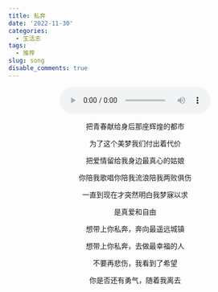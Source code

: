```yaml
---
title: 私奔
date: '2022-11-30'
categories:
  - 生活志
tags:
  - 推荐
slug: song
disable_comments: true
---
```


<center> 



<audio autoplay="autoplay" controls="controls" loop="loop" preload="auto" src="/songs/私奔_郑钧.mp3"> </audio>


把青春献给身后那座辉煌的都市

为了这个美梦我们付出着代价

把爱情留给我身边最真心的姑娘

你陪我歌唱你陪我流浪陪我两败俱伤

一直到现在才突然明白我梦寐以求

是真爱和自由

想带上你私奔，奔向最遥远城镇

想带上你私奔，去做最幸福的人

不要再悲伤，我看到了希望

你是否还有勇气，随着我离去

<!--

<video preload="auto" controls="" autoplay="autoplay" name="media"><source src="/videos/带上你私奔.mp4" type="video/mp4"></video>

-->


</center>



